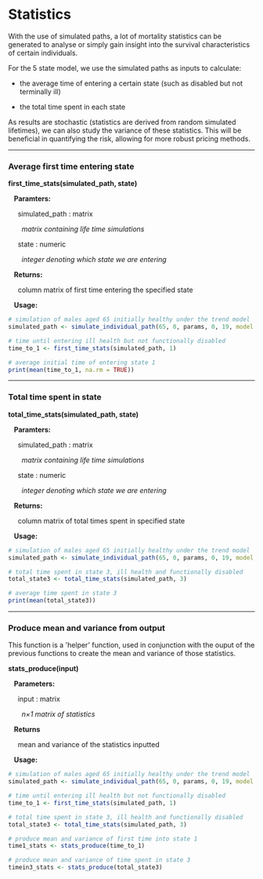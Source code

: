 # Statistics 

With the use of simulated paths, a lot of mortality statistics can be generated 
to analyse or simply gain insight into the survival characteristics of certain individuals. 

For the 5 state model, we use the simulated paths as inputs to calculate:

* the average time of entering a certain state (such as disabled but not terminally ill)

* the total time spent in each state 

As results are stochastic (statistics are derived from random simulated lifetimes), we can 
also study the variance of these statistics. This will be beneficial in quantifying the risk, 
allowing for more robust pricing methods. 

---

### Average first time entering state

**first_time_stats(simulated_path, state)**

&nbsp;&nbsp; **Paramters:**

&nbsp;&nbsp;&nbsp;&nbsp; simulated_path : matrix

&nbsp;&nbsp;&nbsp;&nbsp;&nbsp;&nbsp; *matrix containing life time simulations*

&nbsp;&nbsp;&nbsp;&nbsp; state : numeric

&nbsp;&nbsp;&nbsp;&nbsp;&nbsp;&nbsp; *integer denoting which state we are entering*

&nbsp;&nbsp; **Returns:**

&nbsp;&nbsp;&nbsp;&nbsp; column matrix of first time entering the specified state

&nbsp;&nbsp; **Usage:**

```r
# simulation of males aged 65 initially healthy under the trend model
simulated_path <- simulate_individual_path(65, 0, params, 0, 19, model = 2)

# time until entering ill health but not functionally disabled
time_to_1 <- first_time_stats(simulated_path, 1)

# average initial time of entering state 1
print(mean(time_to_1, na.rm = TRUE))
```

---

### Total time spent in state

**total_time_stats(simulated_path, state)**

&nbsp;&nbsp; **Paramters:**

&nbsp;&nbsp;&nbsp;&nbsp; simulated_path : matrix

&nbsp;&nbsp;&nbsp;&nbsp;&nbsp;&nbsp; *matrix containing life time simulations*

&nbsp;&nbsp;&nbsp;&nbsp; state : numeric

&nbsp;&nbsp;&nbsp;&nbsp;&nbsp;&nbsp; *integer denoting which state we are entering*

&nbsp;&nbsp; **Returns:**

&nbsp;&nbsp;&nbsp;&nbsp; column matrix of total times spent in specified state

&nbsp;&nbsp; **Usage:**

```r
# simulation of males aged 65 initially healthy under the trend model
simulated_path <- simulate_individual_path(65, 0, params, 0, 19, model = 2)

# total time spent in state 3, ill health and functionally disabled 
total_state3 <- total_time_stats(simulated_path, 3)

# average time spent in state 3
print(mean(total_state3))
```

---

### Produce mean and variance from output

This function is a 'helper' function, used in conjunction with the ouput of the 
previous functions to create the mean and variance of those statistics. 

**stats_produce(input)**

&nbsp;&nbsp; **Parameters:**

&nbsp;&nbsp;&nbsp;&nbsp; input : matrix

&nbsp;&nbsp;&nbsp;&nbsp;&nbsp;&nbsp; *n$\times$1 matrix of statistics*

&nbsp;&nbsp; **Returns**

&nbsp;&nbsp;&nbsp;&nbsp; mean and variance of the statistics inputted

&nbsp;&nbsp; **Usage:**

```r
# simulation of males aged 65 initially healthy under the trend model 
simulated_path <- simulate_individual_path(65, 0, params, 0, 19, model = 2)

# time until entering ill health but not functionally disabled
time_to_1 <- first_time_stats(simulated_path, 1)

# total time spent in state 3, ill health and functionally disabled 
total_state3 <- total_time_stats(simulated_path, 3)

# produce mean and variance of first time into state 1
time1_stats <- stats_produce(time_to_1)

# produce mean and variance of time spent in state 3
timein3_stats <- stats_produce(total_state3)
```


